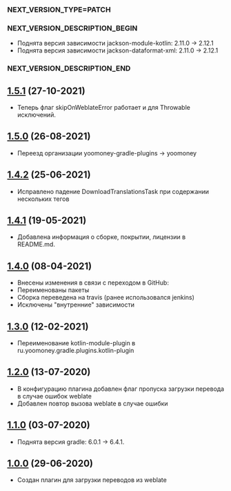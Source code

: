### NEXT_VERSION_TYPE=PATCH
### NEXT_VERSION_DESCRIPTION_BEGIN
* Поднята версия зависимости jackson-module-kotlin: 2.11.0 -> 2.12.1
* Поднята версия зависимости jackson-dataformat-xml: 2.11.0 -> 2.12.1
### NEXT_VERSION_DESCRIPTION_END
## [1.5.1](https://github.com/yoomoney/weblate-plugin/pull/5) (27-10-2021)

* Теперь флаг skipOnWeblateError работает и для Throwable исключений.

## [1.5.0](https://github.com/yoomoney/weblate-plugin/pull/4) (26-08-2021)

* Переезд организации yoomoney-gradle-plugins -> yoomoney

## [1.4.2](https://github.com/yoomoney/weblate-plugin/pull/3) (25-06-2021)

* Исправлено падение DownloadTranslationsTask при содержании нескольких тегов <note>

## [1.4.1](https://github.com/yoomoney/weblate-plugin/pull/2) (19-05-2021)

* Добавлена информация о сборке, покрытии, лицензии в README.md.

## [1.4.0](https://github.com/yoomoney/weblate-plugin/pull/1) (08-04-2021)

* Внесены изменения в связи с переходом в GitHub:
* Переименованы пакеты
* Сборка переведена на travis (ранее использовался jenkins)
* Исключены "внутренние" зависимости

## [1.3.0]() (12-02-2021)

* Переименование kotlin-module-plugin в ru.yoomoney.gradle.plugins.kotlin-plugin

## [1.2.0]() (13-07-2020)

* В конфигурацию плагина добавлен флаг пропуска загрузки перевода в случае ошибок weblate
* Добавлен повтор вызова weblate в случае ошибки

## [1.1.0]() (03-07-2020)

* Поднята версия gradle: 6.0.1 -> 6.4.1.

## [1.0.0]() (29-06-2020)

* Создан плагин для загрузки переводов из weblate